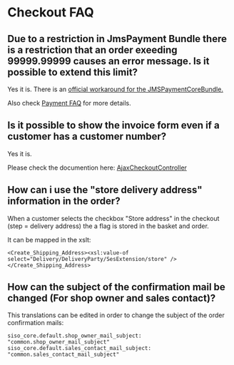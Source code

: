 # Checkout FAQ

## Due to a restriction in JmsPayment Bundle there is a restriction that an order exeeding 99999.99999 causes an error message. Is it possible to extend this limit?

Yes it is. There is an [official workaround for the JMSPaymentCoreBundle.](http://jmspaymentcorebundle.readthedocs.io/en/latest/guides/overriding_entity_mapping.html)

Also check [Payment FAQ](Payment---FAQ_23560268.html) for more details.

## Is it possible to show the invoice form even if a customer has a customer number?

Yes it is.

Please check the documention here: [AjaxCheckoutController](AjaxCheckoutController_23560323.html)

## How can i use the "store delivery address" information in the order?

When a customer selects the checkbox "Store address" in the checkout  (step = delivery address) the a flag is stored in the basket and order.

It can be mapped in the xslt:

``` 
<Create_Shipping_Address><xsl:value-of select="Delivery/DeliveryParty/SesExtension/store" /></Create_Shipping_Address>
```

## How can the subject of the confirmation mail be changed (For shop owner and sales contact)?

This translations can be edited in order to change the subject of the order confirmation mails:

```
siso_core.default.shop_owner_mail_subject: "common.shop_owner_mail_subject"
siso_core.default.sales_contact_mail_subject: "common.sales_contact_mail_subject"
```
